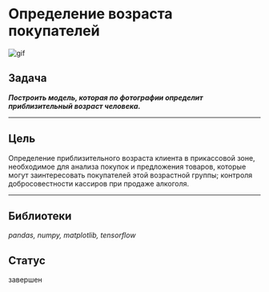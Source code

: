 # Определение возраста покупателей

![gif](https://i.gifer.com/embedded/download/w9.gif)

## Задача
***Построить модель, которая по фотографии определит приблизительный возраст человека.***

--------------------
## Цель
Определение приблизительного возраста клиента в прикассовой зоне, необходимое для анализа покупок и предложения товаров, которые могут заинтересовать покупателей этой возрастной группы; контроля добросовестности кассиров при продаже алкоголя.

---------------------

## Библиотеки
*pandas, numpy, matplotlib, tensorflow*

## Статус
завершен